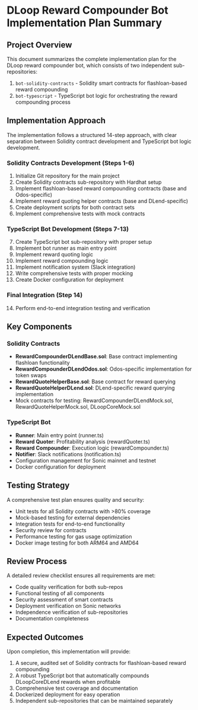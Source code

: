 # DLoop Reward Compounder Bot Implementation Plan Summary

## Project Overview

This document summarizes the complete implementation plan for the DLoop reward compounder bot, which consists of two independent sub-repositories:
1. `bot-solidity-contracts` - Solidity smart contracts for flashloan-based reward compounding
2. `bot-typescript` - TypeScript bot logic for orchestrating the reward compounding process

## Implementation Approach

The implementation follows a structured 14-step approach, with clear separation between Solidity contract development and TypeScript bot logic development.

### Solidity Contracts Development (Steps 1-6)
1. Initialize Git repository for the main project
2. Create Solidity contracts sub-repository with Hardhat setup
3. Implement flashloan-based reward compounding contracts (base and Odos-specific)
4. Implement reward quoting helper contracts (base and DLend-specific)
5. Create deployment scripts for both contract sets
6. Implement comprehensive tests with mock contracts

### TypeScript Bot Development (Steps 7-13)
7. Create TypeScript bot sub-repository with proper setup
8. Implement bot runner as main entry point
9. Implement reward quoting logic
10. Implement reward compounding logic
11. Implement notification system (Slack integration)
12. Write comprehensive tests with proper mocking
13. Create Docker configuration for deployment

### Final Integration (Step 14)
14. Perform end-to-end integration testing and verification

## Key Components

### Solidity Contracts
- **RewardCompounderDLendBase.sol**: Base contract implementing flashloan functionality
- **RewardCompounderDLendOdos.sol**: Odos-specific implementation for token swaps
- **RewardQuoteHelperBase.sol**: Base contract for reward querying
- **RewardQuoteHelperDLend.sol**: DLend-specific reward querying implementation
- Mock contracts for testing: RewardCompounderDLendMock.sol, RewardQuoteHelperMock.sol, DLoopCoreMock.sol

### TypeScript Bot
- **Runner**: Main entry point (runner.ts)
- **Reward Quoter**: Profitability analysis (rewardQuoter.ts)
- **Reward Compounder**: Execution logic (rewardCompounder.ts)
- **Notifier**: Slack notifications (notification.ts)
- Configuration management for Sonic mainnet and testnet
- Docker configuration for deployment

## Testing Strategy

A comprehensive test plan ensures quality and security:
- Unit tests for all Solidity contracts with >80% coverage
- Mock-based testing for external dependencies
- Integration tests for end-to-end functionality
- Security review for contracts
- Performance testing for gas usage optimization
- Docker image testing for both ARM64 and AMD64

## Review Process

A detailed review checklist ensures all requirements are met:
- Code quality verification for both sub-repos
- Functional testing of all components
- Security assessment of smart contracts
- Deployment verification on Sonic networks
- Independence verification of sub-repositories
- Documentation completeness

## Expected Outcomes

Upon completion, this implementation will provide:
1. A secure, audited set of Solidity contracts for flashloan-based reward compounding
2. A robust TypeScript bot that automatically compounds DLoopCoreDLend rewards when profitable
3. Comprehensive test coverage and documentation
4. Dockerized deployment for easy operation
5. Independent sub-repositories that can be maintained separately